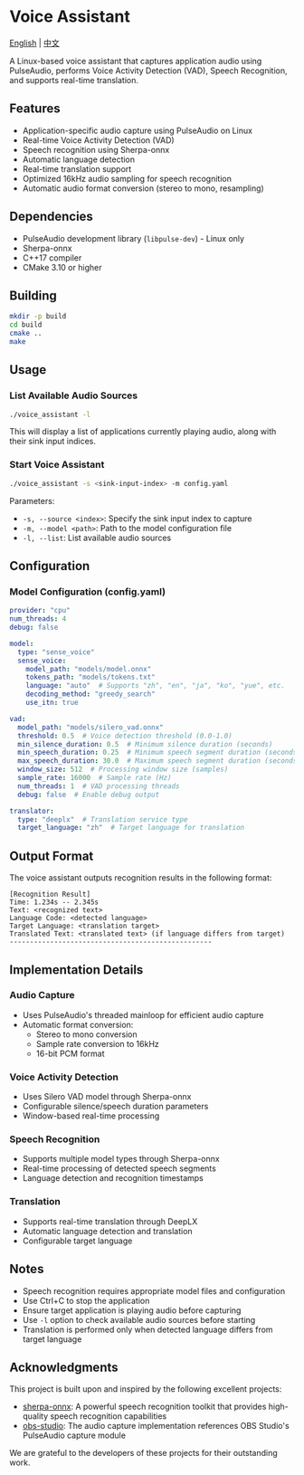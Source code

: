 # Voice Assistant

[English](README.md) | [中文](README_zh.md)

A Linux-based voice assistant that captures application audio using PulseAudio, performs Voice Activity Detection (VAD), Speech Recognition, and supports real-time translation.

## Features

- Application-specific audio capture using PulseAudio on Linux
- Real-time Voice Activity Detection (VAD)
- Speech recognition using Sherpa-onnx
- Automatic language detection
- Real-time translation support
- Optimized 16kHz audio sampling for speech recognition
- Automatic audio format conversion (stereo to mono, resampling)

## Dependencies

- PulseAudio development library (`libpulse-dev`) - Linux only
- Sherpa-onnx
- C++17 compiler
- CMake 3.10 or higher

## Building

```bash
mkdir -p build
cd build
cmake ..
make
```

## Usage

### List Available Audio Sources

```bash
./voice_assistant -l
```

This will display a list of applications currently playing audio, along with their sink input indices.

### Start Voice Assistant

```bash
./voice_assistant -s <sink-input-index> -m config.yaml
```

Parameters:
- `-s, --source <index>`: Specify the sink input index to capture
- `-m, --model <path>`: Path to the model configuration file
- `-l, --list`: List available audio sources

## Configuration

### Model Configuration (config.yaml)

```yaml
provider: "cpu"
num_threads: 4
debug: false

model:
  type: "sense_voice"
  sense_voice:
    model_path: "models/model.onnx"
    tokens_path: "models/tokens.txt"
    language: "auto"  # Supports "zh", "en", "ja", "ko", "yue", etc.
    decoding_method: "greedy_search"
    use_itn: true

vad:
  model_path: "models/silero_vad.onnx"
  threshold: 0.5  # Voice detection threshold (0.0-1.0)
  min_silence_duration: 0.5  # Minimum silence duration (seconds)
  min_speech_duration: 0.25  # Minimum speech segment duration (seconds)
  max_speech_duration: 30.0  # Maximum speech segment duration (seconds)
  window_size: 512  # Processing window size (samples)
  sample_rate: 16000  # Sample rate (Hz)
  num_threads: 1  # VAD processing threads
  debug: false  # Enable debug output

translator:
  type: "deeplx"  # Translation service type
  target_language: "zh"  # Target language for translation
```

## Output Format

The voice assistant outputs recognition results in the following format:
```
[Recognition Result]
Time: 1.234s -- 2.345s
Text: <recognized text>
Language Code: <detected language>
Target Language: <translation target>
Translated Text: <translated text> (if language differs from target)
--------------------------------------------------
```

## Implementation Details

### Audio Capture
- Uses PulseAudio's threaded mainloop for efficient audio capture
- Automatic format conversion:
  - Stereo to mono conversion
  - Sample rate conversion to 16kHz
  - 16-bit PCM format

### Voice Activity Detection
- Uses Silero VAD model through Sherpa-onnx
- Configurable silence/speech duration parameters
- Window-based real-time processing

### Speech Recognition
- Supports multiple model types through Sherpa-onnx
- Real-time processing of detected speech segments
- Language detection and recognition timestamps

### Translation
- Supports real-time translation through DeepLX
- Automatic language detection and translation
- Configurable target language

## Notes

- Speech recognition requires appropriate model files and configuration
- Use Ctrl+C to stop the application
- Ensure target application is playing audio before capturing
- Use `-l` option to check available audio sources before starting
- Translation is performed only when detected language differs from target language 

## Acknowledgments

This project is built upon and inspired by the following excellent projects:

- [sherpa-onnx](https://github.com/k2-fsa/sherpa-onnx): A powerful speech recognition toolkit that provides high-quality speech recognition capabilities
- [obs-studio](https://github.com/obsproject/obs-studio): The audio capture implementation references OBS Studio's PulseAudio capture module

We are grateful to the developers of these projects for their outstanding work. 